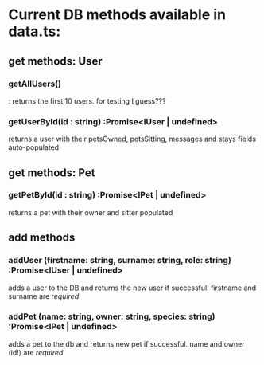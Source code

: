 # Current DB methods available in data.ts:

## get methods: User

### getAllUsers()
 : returns the first 10 users. for testing I guess???

### getUserById(id : string) :Promise<IUser | undefined>
returns a user with their petsOwned, petsSitting, messages and stays fields auto-populated



## get methods: Pet

### getPetById(id : string) :Promise<IPet | undefined>
returns a pet with their owner and sitter populated


## add methods
### addUser (firstname: string, surname: string, role: string) :Promise<IUser | undefined>

adds a user to the DB and returns the new user if successful.
firstname and surname are *required*

### addPet (name: string, owner: string, species: string) :Promise<IPet | undefined>
adds a pet to the db and returns new pet if successful.
name and owner (id!) are *required*


